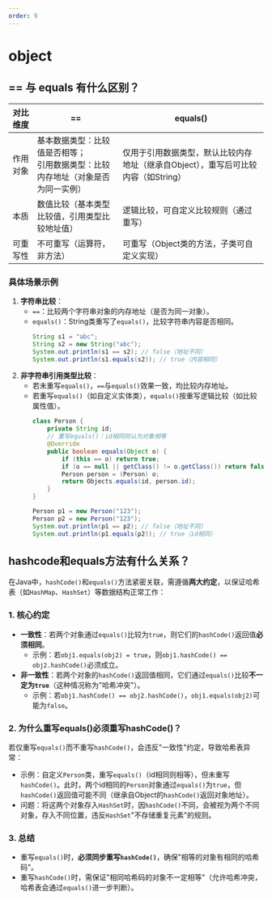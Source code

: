 ```yaml
---
order: 9
---
```

# object
## == 与 equals 有什么区别？
| 对比维度 | == | equals() |
|----------|----|----------|
| 作用对象 | 基本数据类型：比较值是否相等；<br>引用数据类型：比较内存地址（对象是否为同一实例） | 仅用于引用数据类型，默认比较内存地址（继承自Object），重写后可比较内容（如String） |
| 本质 | 数值比较（基本类型比较值，引用类型比较地址值） | 逻辑比较，可自定义比较规则（通过重写） |
| 可重写性 | 不可重写（运算符，非方法） | 可重写（Object类的方法，子类可自定义实现） |

### 具体场景示例
1. **字符串比较**：
   - `==`：比较两个字符串对象的内存地址（是否为同一对象）。
   - `equals()`：String类重写了`equals()`，比较字符串内容是否相同。
     ```java
     String s1 = "abc";
     String s2 = new String("abc");
     System.out.println(s1 == s2); // false（地址不同）
     System.out.println(s1.equals(s2)); // true（内容相同）
     ```
2. **非字符串引用类型比较**：
   - 若未重写`equals()`，`==`与`equals()`效果一致，均比较内存地址。
   - 若重写`equals()`（如自定义实体类），`equals()`按重写逻辑比较（如比较属性值）。
     ```java
     class Person {
         private String id;
         // 重写equals()：id相同则认为对象相等
         @Override
         public boolean equals(Object o) {
             if (this == o) return true;
             if (o == null || getClass() != o.getClass()) return false;
             Person person = (Person) o;
             return Objects.equals(id, person.id);
         }
     }

     Person p1 = new Person("123");
     Person p2 = new Person("123");
     System.out.println(p1 == p2); // false（地址不同）
     System.out.println(p1.equals(p2)); // true（id相同）
     ```

## hashcode和equals方法有什么关系？
在Java中，`hashCode()`和`equals()`方法紧密关联，需遵循**两大约定**，以保证哈希表（如`HashMap`、`HashSet`）等数据结构正常工作：

### 1. 核心约定
- **一致性**：若两个对象通过`equals()`比较为`true`，则它们的`hashCode()`返回值**必须相同**。
   - 示例：若`obj1.equals(obj2) = true`，则`obj1.hashCode() == obj2.hashCode()`必须成立。
- **非一致性**：若两个对象的`hashCode()`返回值相同，它们通过`equals()`比较**不一定为`true`**（这种情况称为"哈希冲突"）。
   - 示例：若`obj1.hashCode() == obj2.hashCode()`，`obj1.equals(obj2)`可能为`false`。

### 2. 为什么重写equals()必须重写hashCode()？
若仅重写`equals()`而不重写`hashCode()`，会违反"一致性"约定，导致哈希表异常：
- 示例：自定义`Person`类，重写`equals()`（id相同则相等），但未重写`hashCode()`。此时，两个id相同的`Person`对象通过`equals()`为`true`，但`hashCode()`返回值可能不同（继承自Object的`hashCode()`返回对象地址）。
- 问题：将这两个对象存入`HashSet`时，因`hashCode()`不同，会被视为两个不同对象，存入不同位置，违反`HashSet`"不存储重复元素"的规则。

### 3. 总结
- 重写`equals()`时，**必须同步重写`hashCode()`**，确保"相等的对象有相同的哈希码"。
- 重写`hashCode()`时，需保证"相同哈希码的对象不一定相等"（允许哈希冲突，哈希表会通过`equals()`进一步判断）。